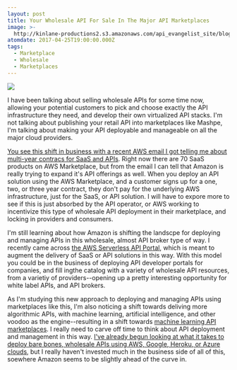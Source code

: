 ```yaml
---
layout: post
title: Your Wholesale API For Sale In The Major API Marketplaces
image: >-
  http://kinlane-productions2.s3.amazonaws.com/api_evangelist_site/blog/announcing_multi_year_contracts_for_saas_and_apis.png
atomdate: 2017-04-25T19:00:00.000Z
tags:
  - Marketplace
  - Wholesale
  - Marketplaces
---
```

[![](http://kinlane-productions2.s3.amazonaws.com/api_evangelist_site/blog/announcing_multi_year_contracts_for_saas_and_apis.png)](https://aws.amazon.com/marketplace/saas)

I have been talking about selling wholesale APIs for some time now, allowing your potential customers to pick and choose exactly the API infrastructure they need, and develop their own virtualized API stacks. I'm not talking about publishing your retail API into marketplaces like Mashpe, I'm talking about making your API deployable and manageable on all the major cloud providers. 

[You see this shift in business with a recent AWS email I got telling me about multi-year contracs for SaaS and APIs](https://aws.amazon.com/marketplace/saas). Right now there are 70 SaaS products on AWS Marketplace, but from the email I can tell that Amazon is really trying to expand it's API offerings as well. When you deploy an API solution using the AWS Marketplace, and a customer signs up for a one, two, or three year contract, they don't pay for the underlying AWS infrastructure, just for the SaaS, or API solution. I will have to expore more to see if this is just absorbed by the API operator, or AWS working to incentivize this type of wholesale API deployment in their marketplace, and locking in providers and consumers.

I'm still learning about how Amazon is shifting the landscpe for deploying and managing APIs in this wholesale, almost API broker type of way. I recently came across [the AWS Serverless API Portal](http://apievangelist.com/2017/02/28/the-aws-serverless-api-portal/), which is meant to augment the delivery of SaaS or API solutions in this way. With this model you could be in the business of deploying API developer portals for companies, and fill ingthe catalog with a variety of wholesale API resources, from a varietiy of providers--opening up a pretty interesting opportunity for white label APIs, and API brokers.

As I'm studying this new approach to deploying and managing APIs using marketplaces like this, I'm also noticing a shift towards deliving more algorithmic APIs, with machine learning, artificial intelligence, and other voodoo as the engine--resulting in a shift towards [machine learning API marketplaces](http://apievangelist.com/2017/03/13/lots-of-talk-about-machine-learning-marketplaces/). I really need to carve off time to think about API deployment and management in this way. [I've already begun looking at what it takes to deploy bare bones, wholesale APIs using AWS, Google, Heroku, or Azure clouds,](http://apievangelist.com/2017/04/20/human-service-apis-on-aws-azure-google-and-heroku/) but I really haven't invested much in the business side of all of this, soewhere Amazon seems to be slightly ahead of the curve in.
